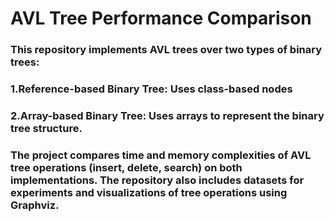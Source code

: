 # AVL Tree Performance Comparison
### This repository implements AVL trees over two types of binary trees:
### 1.Reference-based Binary Tree: Uses class-based nodes
### 2.Array-based Binary Tree: Uses arrays to represent the binary tree structure.

### The project compares time and memory complexities of AVL tree operations (insert, delete, search) on both implementations. The repository also includes datasets for experiments and visualizations of tree operations using Graphviz.

